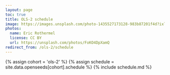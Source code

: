 ```yaml
---
layout: page
toc: true
title: OLS-2 schedule
image: https://images.unsplash.com/photo-1435527173128-983b87201f4d?ixlib=rb-1.2.1&ixid=eyJhcHBfaWQiOjEyMDd9&auto=format&fit=crop&w=1047&q=80
photos:
  name: Eric Rothermel
  license: CC BY
  url: https://unsplash.com/photos/FoKO4DpXamQ
redirect_from: /ols-2/schedule
---
```


{% assign cohort = 'ols-2' %}
{% assign schedule = site.data.openseeds[cohort].schedule %}
{% include schedule.md %}
